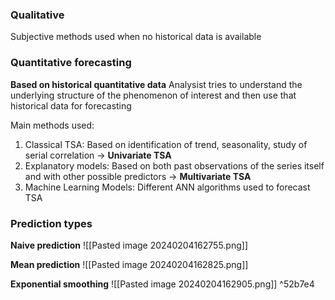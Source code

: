### Qualitative
Subjective methods used when no historical data is available

### Quantitative forecasting
**Based on historical quantitative data**
Analysist tries to understand the underlying structure of the phenomenon of interest and then use that historical data for forecasting

Main methods used:
1. Classical TSA: Based on identification of trend, seasonality, study of serial correlation -> **Univariate TSA**
2. Explanatory models: Based on both past observations of the series itself and with other possible predictors -> **Multivariate TSA**
3. Machine Learning Models: Different ANN algorithms used to forecast TSA

### Prediction types
**Naive prediction**
![[Pasted image 20240204162755.png]]

**Mean prediction**
![[Pasted image 20240204162825.png]]

**Exponential smoothing**
![[Pasted image 20240204162905.png]] ^52b7e4